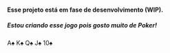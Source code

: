 <h4>Esse projeto está em fase de desenvolvimento (WIP).</h4>
<h5>Estou criando esse jogo pois gosto muito de Poker!</h5>
<p>A♠️ K♠️ Q♠️ J♠️ 10♠️<p>
